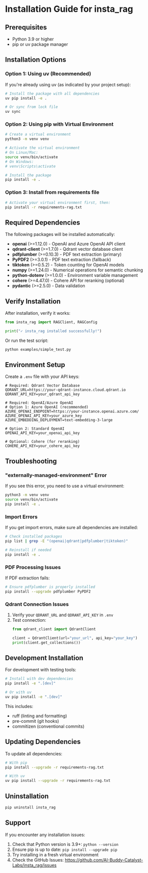 # Installation Guide for insta_rag

## Prerequisites

- Python 3.9 or higher
- pip or uv package manager

## Installation Options

### Option 1: Using uv (Recommended)

If you're already using uv (as indicated by your project setup):

```bash
# Install the package with all dependencies
uv pip install -e .

# Or sync from lock file
uv sync
```

### Option 2: Using pip with Virtual Environment

```bash
# Create a virtual environment
python3 -m venv venv

# Activate the virtual environment
# On Linux/Mac:
source venv/bin/activate
# On Windows:
# venv\Scripts\activate

# Install the package
pip install -e .
```

### Option 3: Install from requirements file

```bash
# Activate your virtual environment first, then:
pip install -r requirements-rag.txt
```

## Required Dependencies

The following packages will be installed automatically:

- **openai** (>=1.12.0) - OpenAI and Azure OpenAI API client
- **qdrant-client** (>=1.7.0) - Qdrant vector database client
- **pdfplumber** (>=0.10.3) - PDF text extraction (primary)
- **PyPDF2** (>=3.0.1) - PDF text extraction (fallback)
- **tiktoken** (>=0.5.2) - Token counting for OpenAI models
- **numpy** (>=1.24.0) - Numerical operations for semantic chunking
- **python-dotenv** (>=1.0.0) - Environment variable management
- **cohere** (>=4.47.0) - Cohere API for reranking (optional)
- **pydantic** (>=2.5.0) - Data validation

## Verify Installation

After installation, verify it works:

```python
from insta_rag import RAGClient, RAGConfig

print("✓ insta_rag installed successfully!")
```

Or run the test script:

```bash
python examples/simple_test.py
```

## Environment Setup

Create a `.env` file with your API keys:

```env
# Required: Qdrant Vector Database
QDRANT_URL=https://your-qdrant-instance.cloud.qdrant.io
QDRANT_API_KEY=your_qdrant_api_key

# Required: OpenAI/Azure OpenAI
# Option 1: Azure OpenAI (recommended)
AZURE_OPENAI_ENDPOINT=https://your-instance.openai.azure.com/
AZURE_OPENAI_API_KEY=your_azure_key
AZURE_EMBEDDING_DEPLOYMENT=text-embedding-3-large

# Option 2: Standard OpenAI
OPENAI_API_KEY=your_openai_api_key

# Optional: Cohere (for reranking)
COHERE_API_KEY=your_cohere_api_key
```

## Troubleshooting

### "externally-managed-environment" Error

If you see this error, you need to use a virtual environment:

```bash
python3 -m venv venv
source venv/bin/activate
pip install -e .
```

### Import Errors

If you get import errors, make sure all dependencies are installed:

```bash
# Check installed packages
pip list | grep -E "(openai|qdrant|pdfplumber|tiktoken)"

# Reinstall if needed
pip install -e .
```

### PDF Processing Issues

If PDF extraction fails:

```bash
# Ensure pdfplumber is properly installed
pip install --upgrade pdfplumber PyPDF2
```

### Qdrant Connection Issues

1. Verify your `QDRANT_URL` and `QDRANT_API_KEY` in `.env`
1. Test connection:
   ```python
   from qdrant_client import QdrantClient

   client = QdrantClient(url="your_url", api_key="your_key")
   print(client.get_collections())
   ```

## Development Installation

For development with testing tools:

```bash
# Install with dev dependencies
pip install -e ".[dev]"

# Or with uv
uv pip install -e ".[dev]"
```

This includes:

- ruff (linting and formatting)
- pre-commit (git hooks)
- commitizen (conventional commits)

## Updating Dependencies

To update all dependencies:

```bash
# With pip
pip install --upgrade -r requirements-rag.txt

# With uv
uv pip install --upgrade -r requirements-rag.txt
```

## Uninstallation

```bash
pip uninstall insta_rag
```

## Support

If you encounter any installation issues:

1. Check that Python version is 3.9+: `python --version`
1. Ensure pip is up to date: `pip install --upgrade pip`
1. Try installing in a fresh virtual environment
1. Check the GitHub Issues: https://github.com/AI-Buddy-Catalyst-Labs/insta_rag/issues
